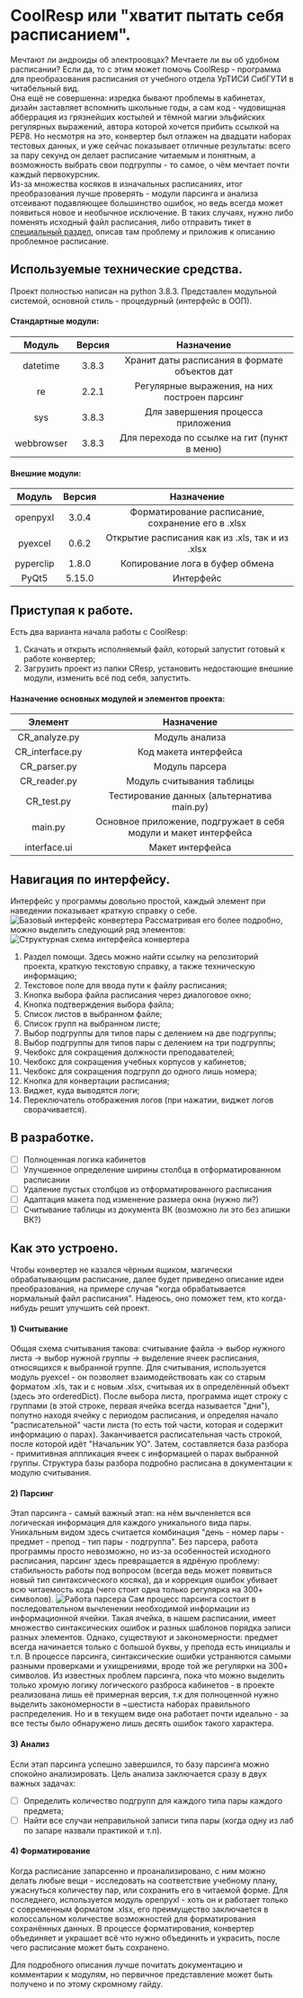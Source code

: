 # CoolResp или "хватит пытать себя расписанием".
Мечтают ли андроиды об электроовцах? Мечтаете ли вы об удобном расписании? Если да, то с этим может помочь CoolResp - программа для преобразования расписания от учебного отдела УрТИСИ СибГУТИ в читабельный вид.  
Она ещё не совершенна: изредка бывают проблемы в кабинетах, дизайн заставляет вспомнить школьные годы, а сам код - чудовищная абберрация из грязнейших костылей и тёмной магии эльфийских регулярных выражений, автора которой хочется прибить ссылкой на PEP8. Но несмотря на это, конвертер был отлажен на двадцати наборах тестовых данных, и уже сейчас показывает отличные результаты: всего за пару секунд он делает расписание читаемым и понятным, а возможность выбрать свои подгруппы - то самое, о чём мечтает почти каждый первокурсник.  
Из-за множества косяков в изначальных расписаниях, итог преобразования лучше проверять - модули парсинга и анализа отсеивают подавляющее большинство ошибок, но ведь всегда может появиться новое и необычное исключение. В таких случаях, нужно либо поменять исходный файл расписания, либо отправить тикет в [специальный раздел](https://github.com/DK905/CoolResp/issues), описав там проблему и приложив к описанию проблемное расписание.  

## Используемые технические средства.
Проект полностью написан на python 3.8.3. Представлен модульной системой, основной стиль - процедурный (интерфейс в ООП).
#### Стандартные модули:
|   Модуль   | Версия |                   Назначение                  |
| :--------: | :----: | :-------------------------------------------: |
| datetime   | 3.8.3  | Хранит даты расписания в формате объектов дат |
| re         | 2.2.1  | Регулярные выражения, на них построен парсинг |
| sys        | 3.8.3  | Для завершения процесса приложения            |
| webbrowser | 3.8.3  | Для перехода по ссылке на гит (пункт в меню)  |
#### Внешние модули:
|  Модуль   | Версия |                    Назначение                     |
| :-------: | :----: | :-----------------------------------------------: |
| openpyxl  | 3.0.4  | Форматирование расписание, сохранение его в .xlsx |
| pyexcel   | 0.6.2  | Открытие расписания как из .xls, так и из .xlsx   |
| pyperclip | 1.8.0  | Копирование лога в буфер обмена                   |
| PyQt5     | 5.15.0 | Интерфейс                                         |

## Приступая к работе.
Есть два варианта начала работы с CoolResp:
1) Скачать и открыть исполняемый файл, который запустит готовый к работе конвертер;
2) Загрузить проект из папки CResp, установить недостающие внешние модули, изменить всё под себя, запустить.
#### Назначение основных модулей и элементов проекта:
|     Элемент     |                          Назначение                              |
| :-------------: | :--------------------------------------------------------------: |
| CR_analyze.py   | Модуль анализа                                                   |
| CR_interface.py | Код макета интерфейса                                            |
| CR_parser.py    | Модуль парсера                                                   |
| CR_reader.py    | Модуль считывания таблицы                                        |
| CR_test.py      | Тестирование данных (альтернатива main.py)                       |
| main.py         | Основное приложение, подгружает в себя модули и макет интерфейса |
| interface.ui    | Макет интерфейса                                                 |

## Навигация по интерфейсу.
Интерфейс у программы довольно простой, каждый элемент при наведении показывает краткую справку о себе.  
![](Screens/CR_01.png "Базовый интерфейс конвертера")
Рассматривая его более подробно, можно выделить следующий ряд элементов:
![](Screens/CR_02.png "Структурная схема интерфейса конвертера")
1)  Раздел помощи. Здесь можно найти ссылку на репозиторий проекта, краткую текстовую справку, а также техническую информацию;  
2)  Текстовое поле для ввода пути к файлу расписания;  
3)  Кнопка выбора файла расписания через диалоговое окно;  
4)  Кнопка подтверждения выбора файла;  
5)  Список листов в выбранном файле;  
6)  Список групп на выбранном листе;  
7)  Выбор подгруппы для типов пары с делением на две подгруппы;  
8)  Выбор подгруппы для типов пары с делением на три подгруппы;  
9)  Чекбокс для сокращения должности преподавателей;  
10) Чекбокс для сокращения учебных корпусов у кабинетов;  
11) Чекбокс для сокращения подгрупп до одного лишь номера;  
12) Кнопка для конвертации расписания; 
13) Виджет, куда выводятся логи;   
14) Переключатель отображения логов (при нажатии, виджет логов сворачивается).

## В разработке.
- [ ] Полноценная логика кабинетов
- [ ] Улучшенное определение ширины столбца в отформатированном расписании
- [ ] Удаление пустых столбцов из отформатированного расписания
- [ ] Адаптация макета под изменение размера окна (нужно ли?)
- [ ] Считывание таблицы из документа ВК (возможно ли это без апишки ВК?)

## Как это устроено.
Чтобы конвертер не казался чёрным ящиком, магически обрабатывающим расписание, далее будет приведено описание идеи преобразования, на примере случая "когда обрабатывается нормальный файл расписания". Надеюсь, оно поможет тем, кто когда-нибудь решит улучшить сей проект.
#### 1) Считывание
Общая схема считывания такова: считывание файла -> выбор нужного листа -> выбор нужной группы -> выделение ячеек расписания, относящихся к выбранной группе.
Для считывания, используется модуль pyexcel - он позволяет взаимодействовать как со старым форматом .xls, так и с новым .xlsx, считывая их в определённый объект (здесь это orderedDict).
После выбора листа, программа ищет строку с группами (в этой строке, первая ячейка всегда называется "дни"), попутно находя ячейку с периодом расписания, и определяя начало "расписательной" части листа (то есть той части, которая и содержит информацию о парах).  Заканчивается расписательная часть строкой, после которой идёт "Начальник УО".
Затем, составляется база разбора - примитивная аппликация ячеек с информацией о парах выбранной группы. Структура базы разбора подробно расписана в документации к модулю считывания.
#### 2) Парсинг
Этап парсинга - самый важный этап: на нём вычленяется вся логическая информация для каждого уникального вида пары. Уникальным видом здесь считается комбинация "день - номер пары - предмет - препод - тип пары - подгруппа". Без парсера, работа программы просто невозможно, но из-за особенностей исходного расписания, парсинг здесь превращается в ядрёную проблему: стабильность работы под вопросом (всегда ведь может появиться новый тип синтаксического косяка), да и коррекция ошибок убивает всю читаемость кода (чего стоит одна только регулярка на 300+ символов).
![](Screens/CR_03.png "Работа парсера")
Сам процесс парсинга состоит в последовательном вычленении необходимой информации из информационной ячейки. Такая ячейка, в нашем расписании, имеет множество синтаксических ошибок и разных шаблонов порядка записи разных элементов. Однако, существуют и закономерности: предмет всегда начинается только с большой буквы, у препода есть инициалы и т.п.
В процессе парсинга, синтаксические ошибки устраняются самыми разными проверками и ухищрениями, вроде той же регулярки на 300+ символов.
Из известных проблем парсинга, пока что можно выделить только хромую логику логического разброса кабинетов - в проекте реализована лишь её примерная версия, т.к для полноценной нужно выделить закономерности в ~шестиста наборах правильного распределения. Но и в текущем виде она работает почти идеально - за все тесты было обнаружено лишь десять ошибок такого характера.
#### 3) Анализ
Если этап парсинга успешно завершился, то базу парсинга можно спокойно анализировать.
Цель анализа заключается сразу в двух важных задачах:
- [ ] Определить количество подгрупп для каждого типа пары каждого предмета;
- [ ] Найти все случаи неправильной записи типа пары (когда одну из лаб по запаре назвали практикой и т.п).
#### 4) Форматирование
Когда расписание запарсенно и проанализировано, с ним можно делать любые вещи - исследовать на соответствие учебному плану, ужаснуться количеству пар, или сохранить его в читаемой форме.
Для последнего, используется модуль openpyxl - хоть он и работает только с современным форматом .xlsx, его преимущество заключается в колоссальном количестве возможностей для форматирования сохранённых данных.
В процессе форматирования, конвертер объединяет и украшает всё что нужно объединить и украсить, после чего расписание может быть сохранено.

Для подробного описания лучше почитать документацию и комментарии к модулям, но первичное представление может быть получено и по этому скромному гайду.
